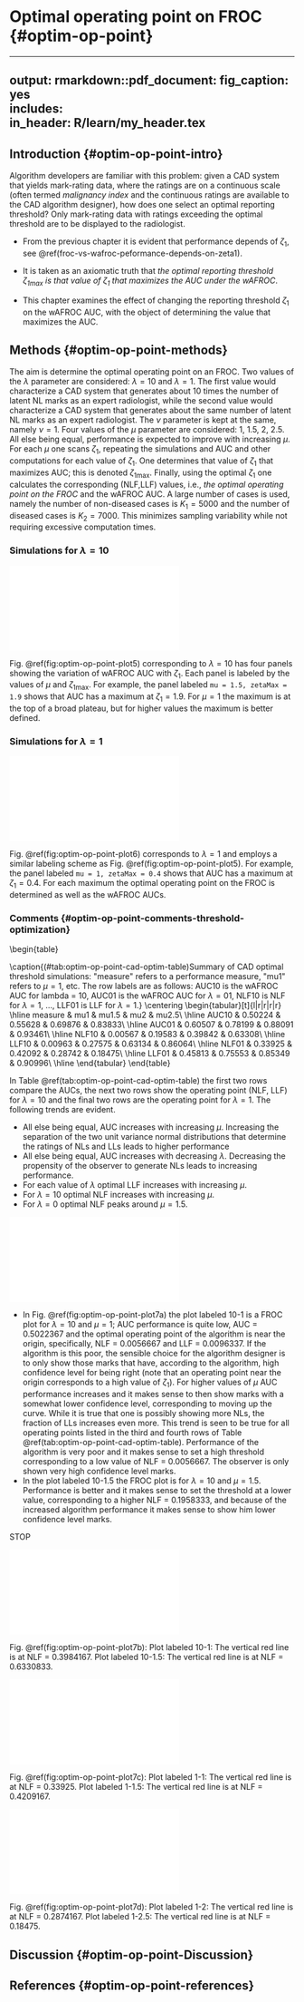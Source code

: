 # Optimal operating point on FROC {#optim-op-point}

---
output:
  rmarkdown::pdf_document:
    fig_caption: yes        
    includes:  
      in_header: R/learn/my_header.tex
---



## Introduction {#optim-op-point-intro}
Algorithm developers are familiar with this problem: given a CAD system that yields mark-rating data, where the ratings are on a continuous scale (often termed *malignancy index* and the continuous ratings are available to the CAD algorithm designer), how does one select an optimal reporting threshold? Only mark-rating data with ratings exceeding the optimal threshold are to be displayed to the radiologist. 

* From the previous chapter it is evident that performance depends of $\zeta_1$, see \@ref(froc-vs-wafroc-peformance-depends-on-zeta1).

* It is taken as an axiomatic truth that *the optimal reporting threshold $\zeta_{1\text{max}}$ is that value of $\zeta_1$ that maximizes the AUC under the wAFROC*.  

* This chapter examines the effect of changing the reporting threshold $\zeta_1$ on the wAFROC AUC, with the object of determining the value that maximizes the AUC. 



## Methods {#optim-op-point-methods}
The aim is determine the optimal operating point on an FROC. Two values of the $\lambda$ parameter are considered: $\lambda = 10$ and $\lambda = 1$. The first value would characterize a CAD system that generates about 10 times the number of latent NL marks as an expert radiologist, while the second value would characterize a CAD system that generates about the same number of latent NL marks as an expert radiologist. The $\nu$ parameter is kept at the same, namely $\nu = 1$. Four values of the $\mu$ parameter are considered: 1, 1.5, 2, 2.5. All else being equal, performance is expected to improve with increasing $\mu$. For each $\mu$ one scans $\zeta_1$, repeating the simulations and AUC and other computations for each value of $\zeta_1$. One determines that value of $\zeta_1$ that maximizes AUC; this is denoted $\zeta_{1\text{max}}$. Finally, using the optimal $\zeta_1$ one calculates the corresponding (NLF,LLF) values, i.e., *the optimal operating point on the FROC* and the wAFROC AUC. A large number of cases is used, namely the number of non-diseased cases is $K_1 = 5000$ and the number of diseased cases is $K_2 = 7000$. This minimizes sampling variability while not requiring excessive computation times. 

### Simulations for $\lambda = 10$




![(\#fig:optim-op-point-plot5)Variation of AUC vs. $\zeta_1$ for $\lambda = 10$; AUC is the wAFROC AUC. The plots are labeled by the value of $\mu$ and zetaMax (the value of $\zeta_1$ that maximizes AUC).](13-optim-op-point_files/figure-latex/optim-op-point-plot5-1.pdf) 


Fig. \@ref(fig:optim-op-point-plot5) corresponding to $\lambda = 10$ has four panels showing the variation of wAFROC AUC with $\zeta_1$. Each panel is labeled by the values of $\mu$ and  $\zeta_{1\text{max}}$. For example, the panel labeled `mu = 1.5, zetaMax = 1.9` shows that AUC has a maximum at $\zeta_1 = 1.9$. For $\mu = 1$ the maximum is at the top of a broad plateau, but for higher values the maximum is better defined. 


### Simulations for $\lambda = 1$





![(\#fig:optim-op-point-plot6)Variation of AUC vs. $\zeta_1$ for $\lambda = 1$; AUC is the wAFROC AUC. The plots are labeled by the value of $\mu$ and zetaMax (the value of $\zeta_1$ that maximizes AUC).](13-optim-op-point_files/figure-latex/optim-op-point-plot6-1.pdf) 

Fig. \@ref(fig:optim-op-point-plot6) corresponds to $\lambda = 1$ and employs a similar labeling scheme as Fig. \@ref(fig:optim-op-point-plot5). For example, the panel labeled `mu = 1, zetaMax = 0.4` shows that AUC has a maximum at $\zeta_1 = 0.4$. For each maximum the optimal operating point on the FROC is determined as well as the wAFROC AUCs.


















### Comments {#optim-op-point-comments-threshold-optimization}

\begin{table}

\caption{(\#tab:optim-op-point-cad-optim-table)Summary of CAD optimal threshold simulations: "measure" refers to a performance measure, "mu1" refers to $\mu = 1$, etc. The row labels are as follows: AUC10 is the wAFROC AUC for lambda = 10, AUC01 is the wAFROC AUC for $\lambda = 01$, NLF10 is NLF for $\lambda = 1$, ..., LLF01 is LLF for $\lambda = 1$.}
\centering
\begin{tabular}[t]{l|r|r|r|r}
\hline
measure & mu1 & mu1.5 & mu2 & mu2.5\\
\hline
AUC10 & 0.50224 & 0.55628 & 0.69876 & 0.83833\\
\hline
AUC01 & 0.60507 & 0.78199 & 0.88091 & 0.93461\\
\hline
NLF10 & 0.00567 & 0.19583 & 0.39842 & 0.63308\\
\hline
LLF10 & 0.00963 & 0.27575 & 0.63134 & 0.86064\\
\hline
NLF01 & 0.33925 & 0.42092 & 0.28742 & 0.18475\\
\hline
LLF01 & 0.45813 & 0.75553 & 0.85349 & 0.90996\\
\hline
\end{tabular}
\end{table}

In Table \@ref(tab:optim-op-point-cad-optim-table) the first two rows compare the AUCs, the next two rows show the operating point (NLF, LLF) for $\lambda = 10$ and the final two rows are the operating point for $\lambda = 1$. The following trends are evident.

* All else being equal, AUC increases with increasing $\mu$. Increasing the separation of the two unit variance normal distributions that determine the ratings of NLs and LLs leads to higher performance
* All else being equal, AUC increases with decreasing $\lambda$. Decreasing the propensity of the observer to generate NLs leads to increasing performance. 
* For each value of $\lambda$ optimal LLF increases with increasing $\mu$. 
* For $\lambda = 10$ optimal NLF increases with increasing $\mu$. 
* For $\lambda = 0$ optimal NLF peaks around $\mu = 1.5$. 


![(\#fig:optim-op-point-plot7a)The vertical red lines show the locations of the optimal NLFs. The plot labeled 10-1 is the FROC plot for $\lambda = 10$ and $\mu = 1$. The plot labeled 10-1.5 is the FROC plot for $\lambda = 10$ and $\mu = 1.5$.](13-optim-op-point_files/figure-latex/optim-op-point-plot7a-1.pdf) 


* In Fig. \@ref(fig:optim-op-point-plot7a) the plot labeled 10-1 is a FROC plot for $\lambda = 10$ and $\mu = 1$; AUC performance is quite low, AUC = 0.5022367 and the optimal operating point of the algorithm is near the origin, specifically, NLF = 0.0056667 and LLF = 0.0096337. If the algorithm is this poor, the sensible choice for the algorithm designer is to only show those marks that have, according to the algorithm, high confidence level for being right (note that an operating point near the origin corresponds to a high value of $\zeta_1$). For higher values of $\mu$ AUC performance increases and it makes sense to then show marks with a somewhat lower confidence level, corresponding to moving up the curve. While it is true that one is possibly showing more NLs, the fraction of LLs increases even more. This trend is seen to be true for all operating points listed in the third and fourth rows of Table \@ref(tab:optim-op-point-cad-optim-table). Performance of the algorithm is very poor and it makes sense to set a high threshold corresponding to a low value of NLF = 0.0056667. The observer is only shown very high confidence level marks. 
* In the plot labeled 10-1.5 the FROC plot is for $\lambda = 10$ and $\mu = 1.5$. Performance is better and it makes sense to set the threshold at a lower value, corresponding to a higher NLF = 0.1958333, and because of the increased algorithm performance it makes sense to show him lower confidence level marks. 

STOP

![(\#fig:optim-op-point-plot7b)The vertical red lines show the locations of the optimal NLFs. The plot labeled 10-2 is the FROC plot for $\lambda = 10$ and $\mu = 2$. The plot labeled 10-2.5 is FROC plot for $\lambda = 10$ and $\mu = 2.5$.](13-optim-op-point_files/figure-latex/optim-op-point-plot7b-1.pdf) 


Fig. \@ref(fig:optim-op-point-plot7b): Plot labeled 10-1: The vertical red line is at NLF = 0.3984167. Plot labeled 10-1.5: The vertical red line is at NLF = 0.6330833.


![(\#fig:optim-op-point-plot7c)The vertical red lines show the locations of the optimal NLFs. The plot labeled 1-1 is the FROC plot for $\lambda = 1$ and $\mu = 1$. The plot labeled 10-1.5 is the FROC plot for $\lambda = 1$ and $\mu = 1.5$.](13-optim-op-point_files/figure-latex/optim-op-point-plot7c-1.pdf) 

Fig. \@ref(fig:optim-op-point-plot7c): Plot labeled 1-1: The vertical red line is at NLF = 0.33925. Plot labeled 1-1.5: The vertical red line is at NLF = 0.4209167.


![(\#fig:optim-op-point-plot7d)The vertical red lines show the locations of the optimal NLFs. The plot labeled 1-2 is the FROC plot for $\lambda = 1$ and $\mu = 2$. The plot labeled 1-2.5 is the FROC plot for $\lambda = 1$ and $\mu = 2.5$.](13-optim-op-point_files/figure-latex/optim-op-point-plot7d-1.pdf) 

Fig. \@ref(fig:optim-op-point-plot7d): Plot labeled 1-2: The vertical red line is at NLF = 0.2874167. Plot labeled 1-2.5: The vertical red line is at NLF = 0.18475.



## Discussion {#optim-op-point-Discussion}

## References {#optim-op-point-references}
